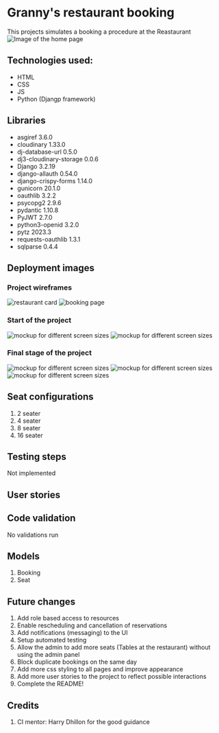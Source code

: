
# Granny's restaurant booking

This projects simulates a booking a procedure at the Reastaurant
![Image of the home page](https://res.cloudinary.com/dr7uvhdmd/image/upload/v1686133085/state_1_angjix.jpg)

## Technologies used:
- HTML
- CSS
- JS
- Python (Djangp framework)
## Libraries
- asgiref 3.6.0
- cloudinary 1.33.0
- dj-database-url 0.5.0
- dj3-cloudinary-storage 0.0.6
- Django 3.2.19
- django-allauth 0.54.0
- django-crispy-forms 1.14.0
- gunicorn 20.1.0
- oauthlib 3.2.2
- psycopg2 2.9.6
- pydantic 1.10.8
- PyJWT 2.7.0
- python3-openid 3.2.0
- pytz 2023.3
- requests-oauthlib 1.3.1
- sqlparse 0.4.4

## Deployment images

### Project wireframes
![restaurant card](https://res.cloudinary.com/dr7uvhdmd/image/upload/v1701483661/granny_restaurant/resturant_card_lkkl2m.png)
![booking page](https://res.cloudinary.com/dr7uvhdmd/image/upload/v1701483669/granny_restaurant/booking_form_a0jlyu.png)

### Start of the project

![mockup for different screen sizes](https://res.cloudinary.com/dr7uvhdmd/image/upload/v1686133085/state_2_pe8x6c.jpg)
![mockup for different screen sizes](https://res.cloudinary.com/dr7uvhdmd/image/upload/v1686133085/state_3_aqughl.jpg)

### Final stage of the project

![mockup for different screen sizes](https://res.cloudinary.com/dr7uvhdmd/image/upload/v1686133799/resva_q0c2lf.jpg)
![mockup for different screen sizes](https://res.cloudinary.com/dr7uvhdmd/image/upload/v1686133799/resvahhh_t8gih9.jpg)
![mockup for different screen sizes](https://res.cloudinary.com/dr7uvhdmd/image/upload/v1686133085/state_2_pe8x6c.jpg)


## Seat configurations
1. 2 seater
2. 4 seater
3. 8 seater
4. 16 seater
## Testing steps

Not implemented 

## User stories

## Code validation
No validations run
## Models
1. Booking
2. Seat

## Future changes

1. Add role based access to resources
2. Enable rescheduling and cancellation of reservations
3. Add notifications (messaging) to the UI
4. Setup automated testing
5. Allow the admin to add more seats (Tables at the restaurant) without using the admin panel
6. Block duplicate bookings on the same day
7. Add more css styling to all pages and improve appearance
8. Add more user stories to the project to reflect possible interactions
9. Complete the README!

##  Credits
1. CI mentor: Harry Dhillon for the good guidance


